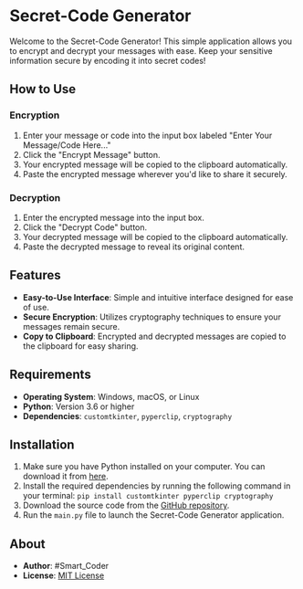 # Secret-Code Generator

Welcome to the Secret-Code Generator! This simple application allows you to encrypt and decrypt your messages with ease. Keep your sensitive information secure by encoding it into secret codes!

## How to Use

### Encryption
1. Enter your message or code into the input box labeled "Enter Your Message/Code Here..."
2. Click the "Encrypt Message" button.
3. Your encrypted message will be copied to the clipboard automatically.
4. Paste the encrypted message wherever you'd like to share it securely.

### Decryption
1. Enter the encrypted message into the input box.
2. Click the "Decrypt Code" button.
3. Your decrypted message will be copied to the clipboard automatically.
4. Paste the decrypted message to reveal its original content.

## Features

- **Easy-to-Use Interface**: Simple and intuitive interface designed for ease of use.
- **Secure Encryption**: Utilizes cryptography techniques to ensure your messages remain secure.
- **Copy to Clipboard**: Encrypted and decrypted messages are copied to the clipboard for easy sharing.

## Requirements

- **Operating System**: Windows, macOS, or Linux
- **Python**: Version 3.6 or higher
- **Dependencies**: `customtkinter`, `pyperclip`, `cryptography`

## Installation

1. Make sure you have Python installed on your computer. You can download it from [here](https://www.python.org/downloads/).
2. Install the required dependencies by running the following command in your terminal: `pip install customtkinter pyperclip cryptography`
3. Download the source code from the [GitHub repository](https://github.com/SmartCoder12345/Secret-Code_Generator).
4. Run the `main.py` file to launch the Secret-Code Generator application.

## About

- **Author**: #Smart_Coder
- **License**: [MIT License](LICENSE)

